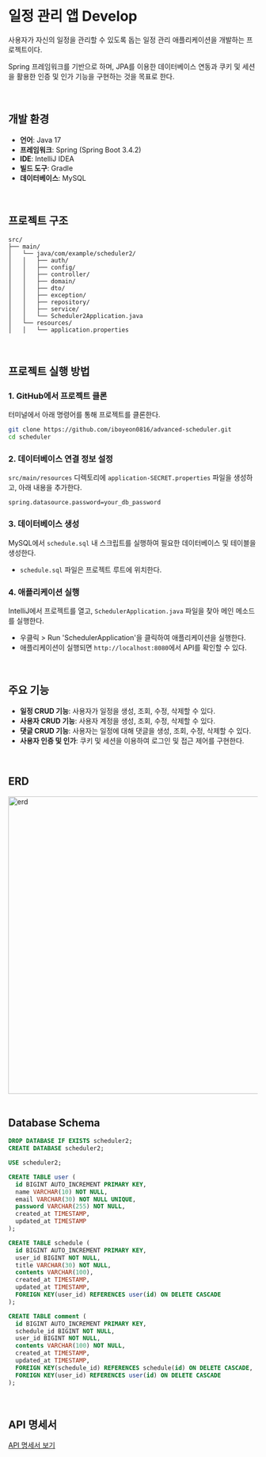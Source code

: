 # 일정 관리 앱 Develop
사용자가 자신의 일정을 관리할 수 있도록 돕는 일정 관리 애플리케이션을 개발하는 프로젝트이다. 

Spring 프레임워크를 기반으로 하며, JPA를 이용한 데이터베이스 연동과 쿠키 및 세션을 활용한 인증 및 인가 기능을 구현하는 것을 목표로 한다.

<br>

## 개발 환경
- **언어**: Java 17
- **프레임워크**:  Spring (Spring Boot 3.4.2)
- **IDE**: IntelliJ IDEA
- **빌드 도구**: Gradle
- **데이터베이스**: MySQL

<br>

## 프로젝트 구조
```
src/
├── main/
│   └── java/com/example/scheduler2/
│   │   ├── auth/
│   │   ├── config/
│   │   ├── controller/
│   │   ├── domain/
│   │   ├── dto/
│   │   ├── exception/
│   │   ├── repository/
│   │   ├── service/
│   │   └── Scheduler2Application.java
│   └── resources/
│   │   └── application.properties
``` 

<br>

## 프로젝트 실행 방법
### 1. GitHub에서 프로젝트 클론
터미널에서 아래 명령어를 통해 프로젝트를 클론한다.
```bash
git clone https://github.com/iboyeon0816/advanced-scheduler.git
cd scheduler
```

### 2. 데이터베이스 연결 정보 설정
`src/main/resources` 디렉토리에 `application-SECRET.properties` 파일을 생성하고, 아래 내용을 추가한다.
```properties
spring.datasource.password=your_db_password
```

### 3. 데이터베이스 생성
MySQL에서 `schedule.sql` 내 스크립트를 실행하여 필요한 데이터베이스 및 테이블을 생성한다.
- `schedule.sql` 파일은 프로젝트 루트에 위치한다.

### 4. 애플리케이션 실행
IntelliJ에서 프로젝트를 열고, `SchedulerApplication.java` 파일을 찾아 메인 메소드를 실행한다.
- 우클릭 > Run 'SchedulerApplication'을 클릭하여 애플리케이션을 실행한다.
- 애플리케이션이 실행되면 `http://localhost:8080`에서 API를 확인할 수 있다.

<br>

## 주요 기능
- **일정 CRUD 기능**: 사용자가 일정을 생성, 조회, 수정, 삭제할 수 있다.
- **사용자 CRUD 기능**: 사용자 계정을 생성, 조회, 수정, 삭제할 수 있다.
- **댓글 CRUD 기능**: 사용자는 일정에 대해 댓글을 생성, 조회, 수정, 삭제할 수 있다.
- **사용자 인증 및 인가**: 쿠키 및 세션을 이용하여 로그인 및 접근 제어를 구현한다.

<br>

## ERD
<img width="600" alt="erd" src="https://github.com/user-attachments/assets/9abe082f-885b-46ab-9df5-d0b67fec3682" />

<br>
<br>

## Database Schema
```sql
DROP DATABASE IF EXISTS scheduler2;
CREATE DATABASE scheduler2;

USE scheduler2;

CREATE TABLE user (
  id BIGINT AUTO_INCREMENT PRIMARY KEY,
  name VARCHAR(10) NOT NULL,
  email VARCHAR(30) NOT NULL UNIQUE,
  password VARCHAR(255) NOT NULL,
  created_at TIMESTAMP,
  updated_at TIMESTAMP
);

CREATE TABLE schedule (
  id BIGINT AUTO_INCREMENT PRIMARY KEY,
  user_id BIGINT NOT NULL,
  title VARCHAR(30) NOT NULL,
  contents VARCHAR(100),
  created_at TIMESTAMP,
  updated_at TIMESTAMP,
  FOREIGN KEY(user_id) REFERENCES user(id) ON DELETE CASCADE
);

CREATE TABLE comment (
  id BIGINT AUTO_INCREMENT PRIMARY KEY,
  schedule_id BIGINT NOT NULL,
  user_id BIGINT NOT NULL,
  contents VARCHAR(100) NOT NULL,
  created_at TIMESTAMP,
  updated_at TIMESTAMP,
  FOREIGN KEY(schedule_id) REFERENCES schedule(id) ON DELETE CASCADE,
  FOREIGN KEY(user_id) REFERENCES user(id) ON DELETE CASCADE
);
```

<br>

## API 명세서
[API 명세서 보기](https://documenter.getpostman.com/view/28485807/2sAYX9mzX9)
